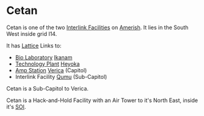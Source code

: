 # Cetan

Cetan is one of the two [Interlink Facilities](../locations/Interlink.md) on
[Amerish](../locations/Amerish.md). It lies in the South West inside grid I14.

It has [Lattice](../terminology/Lattice.md) Links to:

- [Bio Laboratory](../locations/Bio_Laboratory.md) [Ikanam](Ikanam.md)
- [Technology Plant](../locations/Technology_Plant.md) [Heyoka](Heyoka.md)
- [Amp Station](../locations/Amp_Station.md) [Verica](Verica.md) (Capitol)
- Interlink Facility [Qumu](Qumu.md) (Sub-Capitol)

Cetan is a Sub-Capitol to Verica.

Cetan is a Hack-and-Hold Facility with an Air Tower to it's North East, inside
it's [SOI](../locations/Sphere_of_Influence.md).

